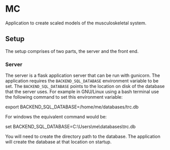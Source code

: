 # MC

Application to create scaled models of the musculoskeletal system.

## Setup

The setup comprises of two parts, the server and the front end.

### Server

The server is a flask application server that can be run with gunicorn.
The application requires the `BACKEND_SQL_DATABASE` environment variable to be set.
The `BACKEND_SQL_DATABASE` points to the location on disk of the database that the server uses.
For example in GNU/Linux using a bash terminal use the following command to set this environment variable:

 export BACKEND_SQL_DATABASE=/home/me/databases/trc.db

For windows the equivalent command would be:

 set BACKEND_SQL_DATABASE=C:\Users\me\databases\trc.db

You will need to create the directory path to the database.
The application will create the database at that location on startup.
